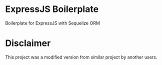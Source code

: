 # ExpressJS Boilerplate
Boilerplate for ExpressJS with Sequelize ORM

# Disclaimer
This project was a modified version from similar project by another users.
